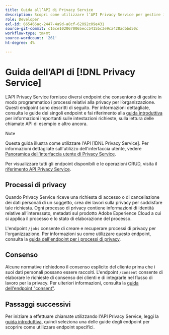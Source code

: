```yaml
---
title: Guida all’API di Privacy Service
description: Scopri come utilizzare l’API Privacy Service per gestire in modo programmatico i processi relativi alla privacy per le applicazioni Adobe Experience Cloud supportate.
role: Developer
exl-id: 665466ac-2447-4a9d-a8cf-62092c09e431
source-git-commit: c16ce1020670065ecc5415bc3e9ca428adbbd50c
workflow-type: tm+mt
source-wordcount: '261'
ht-degree: 4%

---
```


# Guida dell’API di [!DNL Privacy Service]

L’API Privacy Service fornisce diversi endpoint che consentono di gestire in modo programmatico i processi relativi alla privacy per l’organizzazione. Questi endpoint sono descritti di seguito. Per informazioni dettagliate, consulta le guide dei singoli endpoint e fai riferimento alla [guida introduttiva](./getting-started.md) per informazioni importanti sulle intestazioni richieste, sulla lettura delle chiamate API di esempio e altro ancora.

>[!NOTE]
>
>Questa guida illustra come utilizzare l&#39;API [!DNL Privacy Service]. Per informazioni dettagliate sull&#39;utilizzo dell&#39;interfaccia utente, vedere [Panoramica dell&#39;interfaccia utente di Privacy Service](../ui/overview.md).

Per visualizzare tutti gli endpoint disponibili e le operazioni CRUD, visita il [riferimento API Privacy Service](https://www.adobe.io/experience-platform-apis/references/privacy-service/).

## Processi di privacy

Quando Privacy Service riceve una richiesta di accesso o di cancellazione dei dati personali di un soggetto, crea dei lavori sulla privacy per soddisfare tale richiesta. Ogni processo di privacy contiene informazioni di identità relative all’interessato, metadati sul prodotto Adobe Experience Cloud a cui si applica il processo e lo stato di elaborazione del processo.

L&#39;endpoint `/jobs` consente di creare e recuperare processi di privacy per l&#39;organizzazione. Per informazioni su come utilizzare questo endpoint, consulta la [guida dell&#39;endpoint per i processi di privacy](./privacy-jobs.md).

## Consenso

Alcune normative richiedono il consenso esplicito del cliente prima che i suoi dati personali possano essere raccolti. L&#39;endpoint `/consent` consente di elaborare le richieste di consenso dei clienti e di integrarle nel flusso di lavoro per la privacy. Per ulteriori informazioni, consulta la [guida dell&#39;endpoint &quot;consent&quot;](./consent.md).

## Passaggi successivi

Per iniziare a effettuare chiamate utilizzando l&#39;API Privacy Service, leggi la [guida introduttiva](./getting-started.md), quindi seleziona una delle guide degli endpoint per scoprire come utilizzare endpoint specifici.
